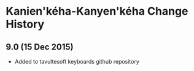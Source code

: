 Kanien'kéha-Kanyen'kéha Change History
============================

9.0 (15 Dec 2015)
-----------------

* Added to tavultesoft keyboards github repository

